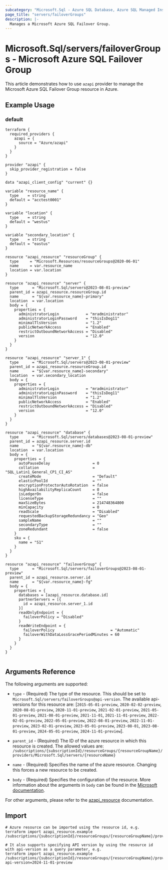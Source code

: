 ```yaml
---
subcategory: "Microsoft.Sql - Azure SQL Database, Azure SQL Managed Instance, Azure Synapse Analytics"
page_title: "servers/failoverGroups"
description: |-
  Manages a Microsoft Azure SQL Failover Group.
---
```


# Microsoft.Sql/servers/failoverGroups - Microsoft Azure SQL Failover Group

This article demonstrates how to use `azapi` provider to manage the Microsoft Azure SQL Failover Group resource in Azure.

## Example Usage

### default

```hcl
terraform {
  required_providers {
    azapi = {
      source = "Azure/azapi"
    }
  }
}

provider "azapi" {
  skip_provider_registration = false
}

data "azapi_client_config" "current" {}

variable "resource_name" {
  type    = string
  default = "acctest0001"
}

variable "location" {
  type    = string
  default = "westus"
}

variable "secondary_location" {
  type    = string
  default = "eastus"
}

resource "azapi_resource" "resourceGroup" {
  type     = "Microsoft.Resources/resourceGroups@2020-06-01"
  name     = var.resource_name
  location = var.location
}

resource "azapi_resource" "server" {
  type      = "Microsoft.Sql/servers@2023-08-01-preview"
  parent_id = azapi_resource.resourceGroup.id
  name      = "${var.resource_name}-primary"
  location  = var.location
  body = {
    properties = {
      administratorLogin            = "mradministrator"
      administratorLoginPassword    = "thisIsDog11"
      minimalTlsVersion             = "1.2"
      publicNetworkAccess           = "Enabled"
      restrictOutboundNetworkAccess = "Disabled"
      version                       = "12.0"
    }
  }
}

resource "azapi_resource" "server_1" {
  type      = "Microsoft.Sql/servers@2023-08-01-preview"
  parent_id = azapi_resource.resourceGroup.id
  name      = "${var.resource_name}-secondary"
  location  = var.secondary_location
  body = {
    properties = {
      administratorLogin            = "mradministrator"
      administratorLoginPassword    = "thisIsDog11"
      minimalTlsVersion             = "1.2"
      publicNetworkAccess           = "Enabled"
      restrictOutboundNetworkAccess = "Disabled"
      version                       = "12.0"
    }
  }
}

resource "azapi_resource" "database" {
  type      = "Microsoft.Sql/servers/databases@2023-08-01-preview"
  parent_id = azapi_resource.server.id
  name      = "${var.resource_name}-db"
  location  = var.location
  body = {
    properties = {
      autoPauseDelay                   = 0
      collation                        = "SQL_Latin1_General_CP1_CI_AS"
      createMode                       = "Default"
      elasticPoolId                    = ""
      encryptionProtectorAutoRotation  = false
      highAvailabilityReplicaCount     = 0
      isLedgerOn                       = false
      licenseType                      = ""
      maxSizeBytes                     = 214748364800
      minCapacity                      = 0
      readScale                        = "Disabled"
      requestedBackupStorageRedundancy = "Geo"
      sampleName                       = ""
      secondaryType                    = ""
      zoneRedundant                    = false
    }
    sku = {
      name = "S1"
    }
  }
}

resource "azapi_resource" "failoverGroup" {
  type      = "Microsoft.Sql/servers/failoverGroups@2023-08-01-preview"
  parent_id = azapi_resource.server.id
  name      = "${var.resource_name}-fg"
  body = {
    properties = {
      databases = [azapi_resource.database.id]
      partnerServers = [{
        id = azapi_resource.server_1.id
      }]
      readOnlyEndpoint = {
        failoverPolicy = "Disabled"
      }
      readWriteEndpoint = {
        failoverPolicy                         = "Automatic"
        failoverWithDataLossGracePeriodMinutes = 60
      }
    }
  }
}


```



## Arguments Reference

The following arguments are supported:

* `type` - (Required) The type of the resource. This should be set to `Microsoft.Sql/servers/failoverGroups@api-version`. The available api-versions for this resource are: [`2015-05-01-preview`, `2020-02-02-preview`, `2020-08-01-preview`, `2020-11-01-preview`, `2021-02-01-preview`, `2021-05-01-preview`, `2021-08-01-preview`, `2021-11-01`, `2021-11-01-preview`, `2022-02-01-preview`, `2022-05-01-preview`, `2022-08-01-preview`, `2022-11-01-preview`, `2023-02-01-preview`, `2023-05-01-preview`, `2023-08-01`, `2023-08-01-preview`, `2024-05-01-preview`, `2024-11-01-preview`].

* `parent_id` - (Required) The ID of the azure resource in which this resource is created. The allowed values are:  
  `/subscriptions/{subscriptionId}/resourceGroups/{resourceGroupName}/providers/Microsoft.Sql/servers/{resourceName}`

* `name` - (Required) Specifies the name of the azure resource. Changing this forces a new resource to be created.

* `body` - (Required) Specifies the configuration of the resource. More information about the arguments in `body` can be found in the [Microsoft documentation](https://learn.microsoft.com/en-us/azure/templates/Microsoft.Sql/servers/failoverGroups?pivots=deployment-language-terraform).

For other arguments, please refer to the [azapi_resource](https://registry.terraform.io/providers/Azure/azapi/latest/docs/resources/resource) documentation.

## Import

 ```shell
 # Azure resource can be imported using the resource id, e.g.
 terraform import azapi_resource.example /subscriptions/{subscriptionId}/resourceGroups/{resourceGroupName}/providers/Microsoft.Sql/servers/{resourceName}/failoverGroups/{resourceName}
 
 # It also supports specifying API version by using the resource id with api-version as a query parameter, e.g.
 terraform import azapi_resource.example /subscriptions/{subscriptionId}/resourceGroups/{resourceGroupName}/providers/Microsoft.Sql/servers/{resourceName}/failoverGroups/{resourceName}?api-version=2024-11-01-preview
 ```
